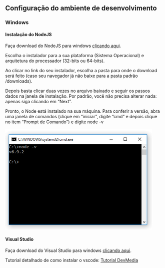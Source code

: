 ## Configuração do ambiente de desenvolvimento

### Windows

#### Instalação do NodeJS
Faça download do NodeJS para windows [clicando aqui](https://nodejs.org/en/download/current).

Escolha o instalador para a sua plataforma (Sistema Operacional) e arquitetura do processador (32-bits ou 64-bits).

Ao clicar no link do seu instalador, escolha a pasta para onde o download será feito (caso seu navegador já não baixe para a pasta padrão /downloads).

Depois basta clicar duas vezes no arquivo baixado e seguir os passos dados na janela de instalação. Por padrão, você não precisa alterar nada: apenas siga clicando em “Next”.

Pronto, o Node está instalado na sua máquina. Para conferir a versão, abra uma janela de comandos (clique em “iniciar”, digite “cmd” e depois clique no item “Prompt de Comando”) e digite node -v

![Cmd node Image](images/cmdnode.gif)

#### Visual Studio

Faça download do Visual Studio para windows [clicando aqui](https://code.visualstudio.com/).

Tutorial detalhado de como instalar o vscode: [Tutorial DevMedia](https://www.devmedia.com.br/introducao-ao-visual-studio-code/34418)
